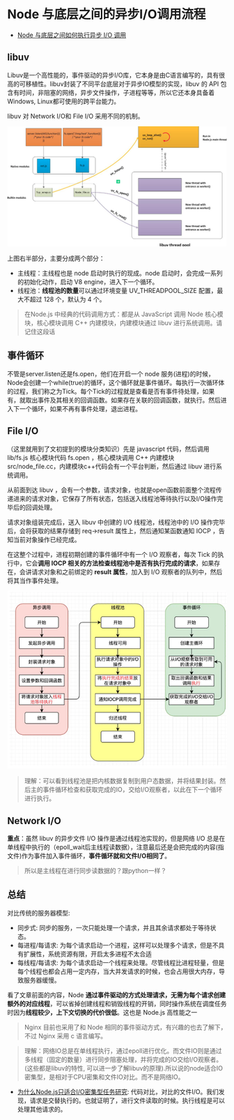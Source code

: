 # Node 与底层之间的异步I/O调用流程

- [Node 与底层之间如何执行异步 I/O 调用](https://juejin.cn/post/6844904086949593101)

## libuv
Libuv是一个高性能的，事件驱动的异步I/O库，它本身是由C语言编写的，具有很高的可移植性。libuv封装了不同平台底层对于异步IO模型的实现，libuv 的 API 包含有时间，非阻塞的网络，异步文件操作，子进程等等，所以它还本身具备着Windows, Linux都可使用的跨平台能力。


libuv 对 Network I/O和 File I/O 采用不同的机制。

![](.异步_images/0f3b2588.png)

上图右半部分，主要分成两个部分：

- 主线程：主线程也是 node 启动时执行的现成。node 启动时，会完成一系列的初始化动作，启动 V8 engine，进入下一个循环。
- 线程池：**线程池的数量**可以通过环境变量 UV_THREADPOOL_SIZE 配置，最大不超过 128 个，默认为 4 个。

> 在Node.js 中经典的代码调用方式：都是从 JavaScript 调用 Node 核心模块，核心模块调用 C++ 内建模块，内建模块通过 libuv 进行系统调用。请记住这段话

## 事件循环
不管是server.listen还是fs.open，他们在开启一个 node 服务(进程)的时候，Node会创建一个while(true)的循环，这个循环就是事件循环。每执行一次循环体的过程，我们称之为Tick。每个Tick的过程就是查看是否有事件待处理，如果有，就取出事件及其相关的回调函数。如果存在关联的回调函数，就执行。然后进入下一个循环，如果不再有事件处理，退出进程。


## File I/O
（这里就用到了文初提到的模块分类知识）先是 javascript 代码，然后调用 lib/fs.js 核心模块代码 fs.open ，核心模块调用 C++ 内建模块 src/node_file.cc，内建模块c++代码会有一个平台判断，然后通过 libuv 进行系统调用。

从前面到达 libuv ，会有一个参数，请求对象，也就是open函数前面整个流程传递进来的请求对象，它保存了所有状态，包括送入线程池等待执行以及I/O操作完毕后的回调处理。

请求对象组装完成后，送入 libuv 中创建的 I/O 线程池，线程池中的 I/O 操作完毕后，会将获取的结果存储到 req->result 属性上，然后通知某函数通知 IOCP ，告知当前对象操作已经完成。

在这整个过程中，进程初期创建的事件循环中有一个 I/O 观察者，每次 Tick 的执行中，它会**调用 IOCP 相关的方法检查线程池中是否有执行完成的请求**，如果存在，会讲请求对象和之前绑定的 **result 属性**，加入到 I/O 观察者的队列中，然后将其当作事件处理。

![](.异步_images/d93e4568.png)

> 理解：可以看到线程池是把内核数据复制到用户态数据，并将结果封装。然后主的事件循环检查和获取完成的IO，交给I/O观察者，以此在下一个循环进行执行。

## Network I/O

**重点**：虽然 libuv 的异步文件 I/O 操作是通过线程池实现的，但是网络 I/O 总是在单线程中执行的（epoll_wait后主线程读数据），注意最后还是会把完成的内容(指文件)作为事件加入事件循环，**事件循环就和文件I/O相同了**。[](#bookmark)

> 所以是主线程在进行同步读数据的？跟python一样？

## 总结

对比传统的服务器模型:
- 同步式: 同步的服务，一次只能处理一个请求，并且其余请求都处于等待状态。
- 每进程/每请求: 为每个请求启动一个进程，这样可以处理多个请求，但是不具有扩展性，系统资源有限，开启太多进程不太合适
- 每线程/每请求: 为每个请求启动一个线程来处理。尽管线程比进程轻量，但是每个线程也都会占用一定内存，当大并发请求的时候，也会占用很大内存，导致服务器缓慢。

看了文章前面的内容，Node **通过事件驱动的方式处理请求，无需为每个请求创建额外的对应线程**，可以省掉创建线程和销毁线程的开销，同时操作系统在调度任务时因为**线程较少，上下文切换的代价很低**。这也是 Node.js 高性能之一

> Nginx 目前也采用了和 Node 相同的事件驱动方式，有兴趣的也去了解下，不过 Nginx 采用 c 语言编写。

> 理解：网络IO总是在单线程执行，通过epoll进行优化。而文件IO则是通过多线程（固定的数量）进行同步阻塞处理，并将完成的IO交给I/O观察者。(这些都是libuv的特性, 可以进一步了解libuv的原理).所以说的node适合IO密集型，是相对于CPU密集和文件IO对比。而不是网络IO。

- [为什么Node.js只适合I/O密集型任务研究](https://jinyy.app/article/node.js-io/): 代码对比，对比的文件I/O。我们发现，请求是交替执行的。也就证明了，进行文件读取的时候。执行线程是可以处理其他请求的。
